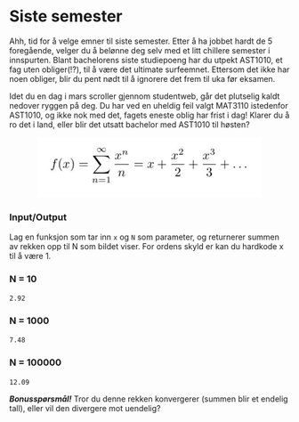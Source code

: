 # Siste semester
Ahh, tid for å velge emner til siste semester. Etter å ha jobbet hardt de 5 foregående, velger du å belønne deg selv med et litt chillere semester i innspurten.
Blant bachelorens siste studiepoeng har du utpekt AST1010, et fag uten obliger(!?), til å være det ultimate surfeemnet. Ettersom det ikke har noen obliger, blir
du pent nødt til å ignorere det frem til uka før eksamen.

Idet du en dag i mars scroller gjennom studentweb, går det plutselig kaldt nedover ryggen på deg. Du har ved en uheldig feil valgt MAT3110 istedenfor AST1010, og
ikke nok med det, fagets eneste oblig har frist i dag! Klarer du å ro det i land, eller blir det utsatt bachelor med AST1010 til høsten?

<p align="center">
  <img src="img/maths.png" width="400px">
</p>

### Input/Output
Lag en funksjon som tar inn `x` og `N` som parameter, og returnerer summen av rekken opp til N som bildet viser. For ordens skyld er kan du hardkode x til å være 1.

### N = 10
```
2.92
```

### N = 1000
```
7.48
```

### N = 100000
```
12.09
```

***Bonusspørsmål!*** Tror du denne rekken konvergerer (summen blir et endelig tall), eller vil den divergere mot uendelig?
